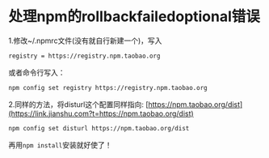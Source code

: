 # 处理npm的rollbackfailedoptional错误

1.修改~/.npmrc文件(没有就自行新建一个)，写入

```bash
registry = https://registry.npm.taobao.org
```

或者命令行写入：

```bash
npm config set registry https://registry.npm.taobao.org
```

2.同样的方法，将disturl这个配置同样指向: [https://npm.taobao.org/dist](https://link.jianshu.com?t=https://npm.taobao.org/dist)

```bash
npm config set disturl https://npm.taobao.org/dist
```

再用`npm install`安装就好使了！